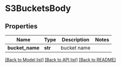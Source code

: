 # S3BucketsBody

## Properties
Name | Type | Description | Notes
------------ | ------------- | ------------- | -------------
**bucket_name** | **str** | bucket name | 

[[Back to Model list]](../README.md#documentation-for-models) [[Back to API list]](../README.md#documentation-for-api-endpoints) [[Back to README]](../README.md)


